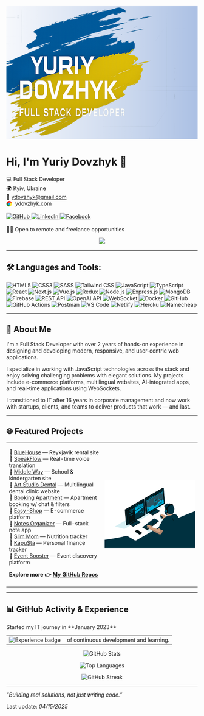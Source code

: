 <p align="center">
  <img src="https://github.com/ydovzhyk/ydovzhyk/blob/main/assets/image/banner.png" width="100%" height="350px" alt="Yuriy Dovzhyk Banner"/>
</p>

<h1 align="left">Hi, I'm Yuriy Dovzhyk 👋</h1>

<p align="left">
  💻&nbsp;Full Stack Developer<br/>
  🌍&nbsp;Kyiv, Ukraine<br/>
  📧&nbsp;<a href="mailto:ydovzhyk@gmail.com">ydovzhyk@gmail.com</a><br/>
  <img src="https://github.com/ydovzhyk/ydovzhyk/blob/main/assets/image/chrome.png" style="vertical-align: text-bottom; width: 15px; height: 15px;" />
  &nbsp;<a href="https://ydovzhyk.com">ydovzhyk.com</a><br/><br/>


  <a href="https://github.com/ydovzhyk">
    <img src="https://img.shields.io/badge/GitHub-181717?style=flat-square&logo=github&logoColor=white" alt="GitHub"/>
  </a>
  <a href="https://www.linkedin.com/in/yuriy-dovzhyk/">
    <img src="https://img.shields.io/badge/LinkedIn-0A66C2?style=flat-square&logo=linkedin&logoColor=white" alt="LinkedIn"/>
  </a>
  <a href="https://www.facebook.com/ydovzhyk/">
    <img src="https://img.shields.io/badge/Facebook-1877F2?style=flat-square&logo=facebook&logoColor=white" alt="Facebook"/>
  </a><br/><br/>
  🧑‍💻 Open to remote and freelance opportunities
</p>

<!-- ![](https://komarev.com/ghpvc/?username=ydovzhyk&color=brightgreen) -->
<div align="center">
  <a href="https://u8views.com/github/ydovzhyk"><img src="https://u8views.com/api/v1/github/profiles/48929257/views/day-week-month-total-count.svg"></a>
</div>

---

## 🛠️ Languages and Tools:

<p>
  <img src="https://img.shields.io/badge/HTML5-E34F26?style=flat-square&logo=html5&logoColor=white" alt="HTML5"/>
  <img src="https://img.shields.io/badge/CSS3-1572B6?style=flat-square&logo=css3&logoColor=white" alt="CSS3"/>
  <img src="https://img.shields.io/badge/SASS-CC6699?style=flat-square&logo=sass&logoColor=white" alt="SASS"/>
  <img src="https://img.shields.io/badge/TailwindCSS-06B6D4?style=flat-square&logo=tailwind-css&logoColor=white" alt="Tailwind CSS"/>
  <img src="https://img.shields.io/badge/JavaScript-F7DF1E?style=flat-square&logo=javascript&logoColor=black" alt="JavaScript"/>
  <img src="https://img.shields.io/badge/TypeScript-007ACC?style=flat-square&logo=typescript&logoColor=white" alt="TypeScript"/>
  <img src="https://img.shields.io/badge/React-20232A?style=flat-square&logo=react&logoColor=61DAFB" alt="React"/>
  <img src="https://img.shields.io/badge/Next.js-000000?style=flat-square&logo=nextdotjs&logoColor=white" alt="Next.js"/>
  <img src="https://img.shields.io/badge/Vue.js-4FC08D?style=flat-square&logo=vue.js&logoColor=white" alt="Vue.js"/>
  <img src="https://img.shields.io/badge/Redux-593D88?style=flat-square&logo=redux&logoColor=white" alt="Redux"/>
  <img src="https://img.shields.io/badge/Node.js-339933?style=flat-square&logo=node.js&logoColor=white" alt="Node.js"/>
  <img src="https://img.shields.io/badge/Express-000000?style=flat-square&logo=express&logoColor=white" alt="Express.js"/>
  <img src="https://img.shields.io/badge/MongoDB-47A248?style=flat-square&logo=mongodb&logoColor=white" alt="MongoDB"/>
  <img src="https://img.shields.io/badge/Firebase-FFCA28?style=flat-square&logo=firebase&logoColor=black" alt="Firebase"/>
  <img src="https://img.shields.io/badge/REST--API-FF6F00?style=flat-square&logo=api&logoColor=white" alt="REST API"/>
  <img src="https://img.shields.io/badge/OpenAI_API-4B4B4B?style=flat-square&logo=openai&logoColor=white" alt="OpenAI API"/>
  <img src="https://img.shields.io/badge/WebSocket-008080?style=flat-square&logo=websockets&logoColor=white" alt="WebSocket"/>
  <img src="https://img.shields.io/badge/Docker-2496ED?style=flat-square&logo=docker&logoColor=white" alt="Docker"/>
  <img src="https://img.shields.io/badge/GitHub-181717?style=flat-square&logo=github&logoColor=white" alt="GitHub"/>
  <img src="https://img.shields.io/badge/GitHub%20Actions-2088FF?style=flat-square&logo=github-actions&logoColor=white" alt="GitHub Actions"/>
  <img src="https://img.shields.io/badge/Postman-FF6C37?style=flat-square&logo=postman&logoColor=white" alt="Postman"/>
  <img src="https://img.shields.io/badge/VS%20Code-007ACC?style=flat-square&logo=visual-studio-code&logoColor=white" alt="VS Code"/>
  <img src="https://img.shields.io/badge/Netlify-00C7B7?style=flat-square&logo=netlify&logoColor=white" alt="Netlify"/>
  <img src="https://img.shields.io/badge/Heroku-430098?style=flat-square&logo=heroku&logoColor=white" alt="Heroku"/>
  <img src="https://img.shields.io/badge/Namecheap-orange?style=flat-square&logo=namecheap&logoColor=white" alt="Namecheap"/>
</p>

---

## 🚀 About Me

I'm a Full Stack Developer with over 2 years of hands-on experience in designing and developing modern, responsive, and user-centric web applications.

I specialize in working with JavaScript technologies across the stack and enjoy solving challenging problems with elegant solutions. My projects include e-commerce platforms, multilingual websites, AI-integrated apps, and real-time applications using WebSockets.

I transitioned to IT after 16 years in corporate management and now work with startups, clients, and teams to deliver products that work — and last.

---

## 🌐 Featured Projects

<table>
  <tr>
  <td valign="center" width="50%">

🔹 [BlueHouse](https://bluehouse-bb.netlify.app) — Reykjavik rental site<br>
🔹 [SpeakFlow](https://speakflow.netlify.app) — Real-time voice translation<br>
🔹 [Middle Way](https://middleway.in.ua) — School & kindergarten site<br>
🔹 [Art Studio Dental](https://asdental.org) — Multilingual dental clinic website<br>
🔹 [Booking Apartment](https://bookingapart.netlify.app) — Apartment booking w/ chat & filters<br>
🔹 [Easy-Shop](https://easy-shop-team.netlify.app) — E-commerce platform<br>
🔹 [Notes Organizer](https://notes-organiser-yd.netlify.app) — Full-stack note app<br>
🔹 [Slim Mom](https://ydovzhyk.github.io/frontend-slimmom/) — Nutrition tracker<br>
🔹 [Kapu$ta](https://ydovzhyk.github.io/frontend-kapusta-dev/) — Personal finance tracker<br>
🔹 [Event Booster](https://ydovzhyk.github.io/eventbooster_team_project/) — Event discovery platform<br>

**Explore more 👉 [My GitHub Repos](https://github.com/ydovzhyk?tab=repositories)**

</td>
<td align="center" width="50%">
  <img src="https://github.com/ydovzhyk/ydovzhyk/blob/main/assets/image/works.gif" alt="Works animation" width="100%" />
</td>

  </tr>
</table>

---

## 📊 GitHub Activity & Experience

<p>
  Started my IT journey in **January 2023**
</p>

<table>
  <tr>
    <td><img src="https://img.shields.io/badge/Experience-2.4%20years-blue" alt="Experience badge" /></td>
    <td style="padding-left: 10px;">of continuous development and learning.</td>
  </tr>
</table>

<p align="center">
  <img width="450" src="https://github-readme-stats.vercel.app/api?username=ydovzhyk&show_icons=true&theme=tokyonight" alt="GitHub Stats" />
</p>

<p align="center">
  <img width="450" src="https://github-readme-stats.vercel.app/api/top-langs/?username=ydovzhyk&layout=compact&theme=tokyonight" alt="Top Languages" />
</p>

<p align="center">
  <img width="450" src="https://streak-stats.demolab.com?user=ydovzhyk&theme=tokyonight&hide_border=true" alt="GitHub Streak" />
</p>

---

_“Building real solutions, not just writing code.”_<br/>

Last update: _04/15/2025_
